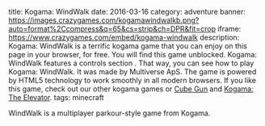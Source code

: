 title: Kogama: WindWalk
date: 2016-03-16
category: adventure
banner: https://images.crazygames.com/kogamawindwalkb.png?auto=format%2Ccompress&q=65&cs=strip&ch=DPR&fit=crop
iframe: https://www.crazygames.com/embed/kogama-windwalk
description: Kogama: WindWalk is a terrific kogama game that you can enjoy on this page in your browser, for free. You will find this game unblocked. Kogama: WindWalk features a controls section . That way, you can see how to play Kogama: WindWalk. It was made by Multiverse ApS. The game is powered by HTML5 technology to work smoothly in all modern browsers. If you like this game, check out our other kogama games or <a href='https://www.crazygames.com/game/cube-gun' target='_blank'>Cube Gun</a> and <a href='https://www.crazygames.com/game/kogama-the-elevator' target='_blank'>Kogama: The Elevator</a>.
tags: minecraft

<p>WindWalk is a multiplayer parkour-style game from Kogama.


        